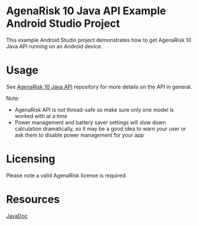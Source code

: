 # AgenaRisk 10 Java API Example Android Studio Project

This example Android Studio project demonstrates how to get AgenaRisk 10 Java API running on an Android device.

# Usage
See [AgenaRisk 10 Java API](https://github.com/AgenaRisk/api) repository for more details on the API in general.

Note:
* AgenaRisk API is not thread-safe so make sure only one model is worked with at a time
* Power management and battery saver settings will slow down calculation dramatically, so it may be a good idea to warn your user or ask them to disable power management for your app

# Licensing
Please note a valid AgenaRisk license is required.

# Resources
[JavaDoc](https://agenarisk.github.io/api/)
